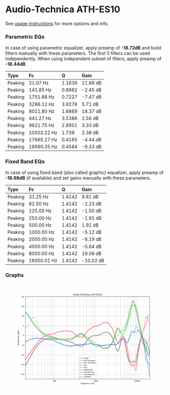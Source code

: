 # Audio-Technica ATH-ES10
See [usage instructions](https://github.com/jaakkopasanen/AutoEq#usage) for more options and info.

### Parametric EQs
In case of using parametric equalizer, apply preamp of **-18.72dB** and build filters manually
with these parameters. The first 5 filters can be used independently.
When using independent subset of filters, apply preamp of **-18.44dB**.

| Type    | Fc          |      Q | Gain     |
|:--------|:------------|:-------|:---------|
| Peaking | 21.07 Hz    | 1.1639 | 11.68 dB |
| Peaking | 141.85 Hz   | 0.8982 | -2.45 dB |
| Peaking | 1751.88 Hz  | 0.7227 | -7.47 dB |
| Peaking | 3286.12 Hz  | 3.9276 | 5.71 dB  |
| Peaking | 8011.80 Hz  | 1.6869 | 18.37 dB |
| Peaking | 441.27 Hz   | 3.5386 | 2.56 dB  |
| Peaking | 9821.75 Hz  | 2.8951 | 3.33 dB  |
| Peaking | 10502.22 Hz | 1.739  | 2.38 dB  |
| Peaking | 17665.27 Hz | 0.4165 | -4.44 dB |
| Peaking | 18990.35 Hz | 0.4584 | -6.33 dB |

### Fixed Band EQs
In case of using fixed band (also called graphic) equalizer, apply preamp of **-18.68dB**
(if available) and set gains manually with these parameters.

| Type    | Fc          |      Q | Gain      |
|:--------|:------------|:-------|:----------|
| Peaking | 31.25 Hz    | 1.4142 | 9.81 dB   |
| Peaking | 62.50 Hz    | 1.4142 | -2.23 dB  |
| Peaking | 125.00 Hz   | 1.4142 | -1.50 dB  |
| Peaking | 250.00 Hz   | 1.4142 | -1.91 dB  |
| Peaking | 500.00 Hz   | 1.4142 | 1.91 dB   |
| Peaking | 1000.00 Hz  | 1.4142 | -5.12 dB  |
| Peaking | 2000.00 Hz  | 1.4142 | -6.19 dB  |
| Peaking | 4000.00 Hz  | 1.4142 | -0.64 dB  |
| Peaking | 8000.00 Hz  | 1.4142 | 19.08 dB  |
| Peaking | 16000.01 Hz | 1.4142 | -10.02 dB |

### Graphs
![](./Audio-Technica%20ATH-ES10.png)